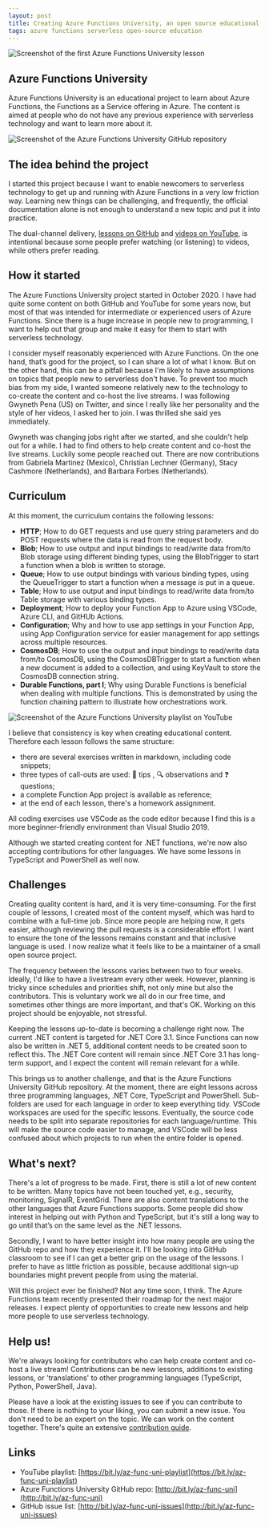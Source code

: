 ```yaml
---
layout: post
title: Creating Azure Functions University, an open source educational project
tags: azure functions serverless open-source education
---
```


<img class="u-max-full-width" itemprop="image" src="{{ site.url }}/assets/2021/04/27/AzureFunctionsUniversity_YouTube_Lesson1.png" alt="Screenshot of the first Azure Functions University lesson">

## Azure Functions University

Azure Functions University is an educational project to learn about Azure Functions, the Functions as a Service offering in Azure. The content is aimed at people who do not have any previous experience with serverless technology and want to learn more about it.

<!--more-->

<img class="u-max-full-width" itemprop="image" src="{{ site.url }}/assets/2021/04/27/AzureFunctionsUniversity_GitHub_Readme.png" alt="Screenshot of the Azure Functions University GitHub repository">


## The idea behind the project

I started this project because I want to enable newcomers to serverless technology to get up and running with Azure Functions in a very low friction way. Learning new things can be challenging, and frequently, the official documentation alone is not enough to understand a new topic and put it into practice.

The dual-channel delivery, [lessons on GitHub](https://bit.ly/az-func-uni) and [videos on YouTube](https://bit.ly/az-func-uni-playlist), is intentional because some people prefer watching (or listening) to videos, while others prefer reading.

## How it started

The Azure Functions University project started in October 2020. I have had quite some content on both GitHub and YouTube for some years now, but most of that was intended for intermediate or experienced users of Azure Functions. Since there is a huge increase in people new to programming, I want to help out that group and make it easy for them to start with serverless technology.

I consider myself reasonably experienced with Azure Functions. On the one hand, that’s good for the project, so I can share a lot of what I know. But on the other hand, this can be a pitfall because I'm likely to have assumptions on topics that people new to serverless don't have. To prevent too much bias from my side, I wanted someone relatively new to the technology to co-create the content and co-host the live streams. I was following Gwyneth Pena (US) on Twitter, and since I really like her personality and the style of her videos, I asked her to join. I was thrilled she said yes immediately.

Gwyneth was changing jobs right after we started, and she couldn't help out for a while. I had to find others to help create content and co-host the live streams. Luckily some people reached out. There are now contributions from Gabriela Martinez (Mexico), Christian Lechner (Germany), Stacy Cashmore (Netherlands), and Barbara Forbes (Netherlands).

## Curriculum

At this moment, the curriculum contains the following lessons:

* **HTTP**; How to do GET requests and use query string parameters and do POST requests where the data is read from the request body.
* **Blob**; How to use output and input bindings to read/write data from/to Blob storage using different binding types, using the BlobTrigger to start a function when a blob is written to storage.
* **Queue**; How to use output bindings with various binding types, using the QueueTrigger to start a function when a message is put in a queue.
* **Table**; How to use output and input bindings to read/write data from/to Table storage with various binding types.
* **Deployment**; How to deploy your Function App to Azure using VSCode, Azure CLI, and GitHUb Actions.
* **Configuration**; Why and how to use app settings in your Function App, using App Configuration service for easier management for app settings across multiple resources.
* **CosmosDB**; How to use the output and input bindings to read/write data from/to CosmosDB, using the CosmosDBTrigger to start a function when a new document is added to a collection, and using KeyVault to store the CosmosDB connection string.
* **Durable Functions, part I**; Why using Durable Functions is beneficial when dealing with multiple functions. This is demonstrated by using the function chaining pattern to illustrate how orchestrations work.

<img class="u-max-full-width" itemprop="image" src="{{ site.url }}/assets/2021/04/27/AzureFunctionsUniversity_YouTube_Playlist.png" alt="Screenshot of the Azure Functions University playlist on YouTube">


I believe that consistency is key when creating educational content. Therefore each lesson follows the same structure:

* there are several exercises written in markdown, including code snippets;
* three types of call-outs are used: 📝 tips , 🔍 observations and ❓ questions;
* a complete Function App project is available as reference;
* at the end of each lesson, there's a homework assignment.

All coding exercises use VSCode as the code editor because I find this is a more beginner-friendly environment than Visual Studio 2019.

Although we started creating content for .NET functions, we're now also accepting contributions for other languages. We have some lessons in TypeScript and PowerShell as well now.

## Challenges

Creating quality content is hard, and it is very time-consuming. For the first couple of lessons, I created most of the content myself, which was hard to combine with a full-time job. Since more people are helping now, it gets easier, although reviewing the pull requests is a considerable effort. I want to ensure the tone of the lessons remains constant and that inclusive language is used. I now realize what it feels like to be a maintainer of a small open source project.

The frequency between the lessons varies between two to four weeks. Ideally, I'd like to have a livestream every other week. However, planning is tricky since schedules and priorities shift, not only mine but also the contributors. This is voluntary work we all do in our free time, and sometimes other things are more important, and that's OK. Working on this project should be enjoyable, not stressful.

Keeping the lessons up-to-date is becoming a challenge right now. The current .NET content is targeted for .NET Core 3.1. Since Functions can now also be written in .NET 5, additional content needs to be created soon to reflect this. The .NET Core content will remain since .NET Core 3.1 has long-term support, and I expect the content will remain relevant for a while.

This brings us to another challenge, and that is the Azure Functions University GitHub repository. At the moment, there are eight lessons across three programming languages, .NET Core, TypeScript and PowerShell. Sub-folders are used for each language in order to keep everything tidy. VSCode workspaces are used for the specific lessons. Eventually, the source code needs to be split into separate repositories for each language/runtime. This will make the source code easier to manage, and VSCode will be less confused about which projects to run when the entire folder is opened.

## What's next?

There's a lot of progress to be made. First, there is still a lot of new content to be written. Many topics have not been touched yet, e.g., security, monitoring, SignalR, EventGrid. There are also content translations to the other languages that Azure Functions supports. Some people did show interest in helping out with Python and TypeScript, but it's still a long way to go until that’s on the same level as the .NET lessons. 

Secondly, I want to have better insight into how many people are using the GitHub repo and how they experience it. I'll be looking into GitHub classroom to see if I can get a better grip on the usage of the lessons. I prefer to have as little friction as possible, because additional sign-up boundaries might prevent people from using the material.

Will this project ever be finished? Not any time soon, I think. The Azure Functions team recently presented their roadmap for the next major releases. I expect plenty of opportunities to create new lessons and help more people to use serverless technology.

## Help us!

We're always looking for contributors who can help create content and co-host a live stream! Contributions can be new lessons, additions to existing lessons, or 'translations' to other programming languages (TypeScript, Python, PowerShell, Java).

Please have a look at the existing issues to see if you can contribute to those. If there is nothing to your liking, you can submit a new issue. You don't need to be an expert on the topic. We can work on the content together. There's quite an extensive [contribution guide](https://github.com/marcduiker/azure-functions-university/blob/main/CONTRIBUTING.md).

## Links

* YouTube playlist: [https://bit.ly/az-func-uni-playlist](https://bit.ly/az-func-uni-playlist)
* Azure Functions University GitHub repo: [http://bit.ly/az-func-uni](http://bit.ly/az-func-uni)
* GitHub issue list: [http://bit.ly/az-func-uni-issues](http://bit.ly/az-func-uni-issues)
